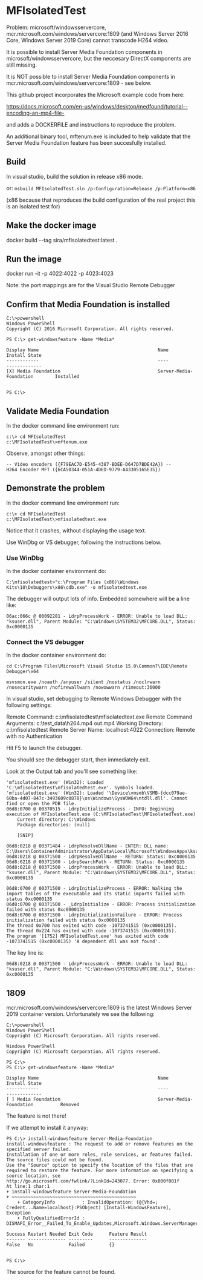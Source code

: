 # MFIsolatedTest

Problem: microsoft/windowsservercore, mcr.microsoft.com/windows/servercore:1809  (and Windows Server 2016 Core, Windows Server 2019 Core) cannot transcode H264 video.

It is possible to install Server Media Foundation components in microsoft/windowsservercore, but the neccesary DirectX 
components are still missing.

It is NOT possible to install Server Media Foundation components in mcr.microsoft.com/windows/servercore:1809 - see below.


This github project incorporates the Microsoft example code from here:

https://docs.microsoft.com/en-us/windows/desktop/medfound/tutorial--encoding-an-mp4-file-

and adds a DOCKERFILE and instructions to reproduce the problem.

An additional binary tool, mftenum.exe is included to help validate that the Server Media Foundation feature has been
succesfully installed.


## Build

In visual studio, build the solution in release x86 mode.

or: `msbuild MFIsolatedTest.sln /p:Configuration=Release /p:Platform=x86 `

(x86 because that reproduces the build configuration of the real project this is an isolated test for)

## Make the docker image

docker build --tag sira/mfisolatedtest:latest .

## Run the image

docker run -it -p 4022:4022 -p 4023:4023  <imagename>

Note: the port mappings are for the Visual Studio Remote Debugger

## Confirm that Media Foundation is installed

```
C:\>powershell
Windows PowerShell
Copyright (C) 2016 Microsoft Corporation. All rights reserved.

PS C:\> get-windowsfeature -Name *Media*

Display Name                                            Name                       Install State
------------                                            ----                       -------------
[X] Media Foundation                                    Server-Media-Foundation        Installed


PS C:\>

```

## Validate Media Foundation

In the docker command line environment run:

```
c:\> cd MFIsolatedTest
c:\MFIsolatedTest\>mftenum.exe 
```

Observe, amongst other things:

```
-- Video encoders ({F79EAC7D-E545-4387-BDEE-D647D7BDE42A}) --
H264 Encoder MFT ({6CA50344-051A-4DED-9779-A43305165E35})
```


## Demonstrate the problem

In the docker command line environment run:

```
c:\> cd MFIsolatedTest
c:\MFIsolatedTest\>mfisolatedtest.exe 
```

Notice that it crashes, without displaying the usage text.

Use WinDbg or VS debugger, following the instructions below.

### Use WinDbg

In the docker container environment do:

```
C:\mfisolatedtest>"c:\Program Files (x86)\Windows Kits\10\Debuggers\x86\cdb.exe" -o mfisolatedtest.exe
```

The debugger will output lots of info. Embedded somewhere will be a line like:

```
06ac:066c @ 00092281 - LdrpProcessWork - ERROR: Unable to load DLL: "ksuser.dll", Parent Module: "C:\Windows\SYSTEM32\MFCORE.DLL", Status: 0xc0000135
```

### Connect the VS debugger

In the docker container environment do:

```
cd C:\Program Files\Microsoft Visual Studio 15.0\Common7\IDE\Remote Debugger\x64

msvsmon.exe /noauth /anyuser /silent /nostatus /noclrwarn /nosecuritywarn /nofirewallwarn /nowowwarn /timeout:36000
```

In visual studio, set debugging to Remote Windows Debugger with the following settings:

Remote Command: c:\mfisolatedtest\mfisolatedtext.exe 
Remote Command Arguments: c:\test_data\h264.mp4 out.mp4
Working Directory: c:\mfisolatedtest
Remote Server Name: localhost:4022
Connection: Remote with no Authentication

Hit F5 to launch the debugger.

You should see the debugger start, then immediately exit.

Look at the Output tab and you'll see something like:

```
'mfisolatedtest.exe' (Win32): Loaded 'C:\mfisolatedtest\mfisolatedtest.exe'. Symbols loaded.
'mfisolatedtest.exe' (Win32): Loaded '\Device\vmsmb\VSMB-{dcc079ae-60ba-4d07-847c-3493609c0870}\os\Windows\SysWOW64\ntdll.dll'. Cannot find or open the PDB file.
06d8:0700 @ 00370515 - LdrpInitializeProcess - INFO: Beginning execution of MFIsolatedTest.exe (C:\MFIsolatedTest\MFIsolatedTest.exe)
	Current directory: C:\Windows
	Package directories: (null)

	[SNIP]

06d8:0218 @ 00371484 - LdrpResolveDllName - ENTER: DLL name: C:\Users\ContainerAdministrator\AppData\Local\Microsoft\WindowsApps\ksuser.dll
06d8:0218 @ 00371500 - LdrpResolveDllName - RETURN: Status: 0xc0000135
06d8:0218 @ 00371500 - LdrpSearchPath - RETURN: Status: 0xc0000135
06d8:0218 @ 00371500 - LdrpProcessWork - ERROR: Unable to load DLL: "ksuser.dll", Parent Module: "C:\Windows\SYSTEM32\MFCORE.DLL", Status: 0xc0000135

06d8:0700 @ 00371500 - LdrpInitializeProcess - ERROR: Walking the import tables of the executable and its static imports failed with status 0xc0000135
06d8:0700 @ 00371500 - _LdrpInitialize - ERROR: Process initialization failed with status 0xc0000135
06d8:0700 @ 00371500 - LdrpInitializationFailure - ERROR: Process initialization failed with status 0xc0000135
The thread 0x700 has exited with code -1073741515 (0xc0000135).
The thread 0x224 has exited with code -1073741515 (0xc0000135).
The program '[1752] MFIsolatedTest.exe' has exited with code -1073741515 (0xc0000135) 'A dependent dll was not found'.
```

The key line is:

`06d8:0218 @ 00371500 - LdrpProcessWork - ERROR: Unable to load DLL: "ksuser.dll", Parent Module: "C:\Windows\SYSTEM32\MFCORE.DLL", Status: 0xc0000135`

## 1809 

mcr.microsoft.com/windows/servercore:1809 is the latest Windows Server 2019 container version. Unfortunately we see the following:

```
C:\>powershell
Windows PowerShell
Copyright (C) Microsoft Corporation. All rights reserved.

Windows PowerShell
Copyright (C) Microsoft Corporation. All rights reserved.

PS C:\>
PS C:\> get-windowsfeature -Name *Media*

Display Name                                            Name                       Install State
------------                                            ----                       -------------
[ ] Media Foundation                                    Server-Media-Foundation          Removed
```

The feature is not there!

If we attempt to install it anyway:

```
PS C:\> install-windowsfeature Server-Media-Foundation
install-windowsfeature : The request to add or remove features on the specified server failed.
Installation of one or more roles, role services, or features failed.
The source files could not be found.
Use the "Source" option to specify the location of the files that are required to restore the feature. For more information on specifying a source location, see
http://go.microsoft.com/fwlink/?LinkId=243077. Error: 0x800f081f
At line:1 char:1
+ install-windowsfeature Server-Media-Foundation
+ ~~~~~~~~~~~~~~~~~~~~~~~~~~~~~~~~~~~~~~~~~~~~~~
    + CategoryInfo          : InvalidOperation: (@{Vhd=; Credent...Name=localhost}:PSObject) [Install-WindowsFeature], Exception
    + FullyQualifiedErrorId : DISMAPI_Error__Failed_To_Enable_Updates,Microsoft.Windows.ServerManager.Commands.AddWindowsFeatureCommand

Success Restart Needed Exit Code      Feature Result
------- -------------- ---------      --------------
False   No             Failed         {}


PS C:\>
```

The source for the feature cannot be found.
```
```
